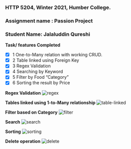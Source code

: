 ### HTTP 5204, Winter 2021, Humber College.
### Assignment name : Passion Project
### Student Name: Jalaluddin Qureshi

**Task/ features Completed**
- [x] 1 One-to-Many relation with working CRUD.
- [x] 2 Table linked using Foreign Key 
- [x] 3 Regex Validation
- [x] 4 Searching by Keyword
- [x] 5 Filter by Food “Category”
- [x] 6 Sorting the result by Price

**Regex Validation**
![regex](https://user-images.githubusercontent.com/58306478/110216087-2e6e7480-7e7b-11eb-9533-0c3a459baf6e.jpg)

**Tables linked using 1-to-Many relationship**
![table-linked](https://user-images.githubusercontent.com/58306478/110216135-71c8e300-7e7b-11eb-8cd4-e56fa72f8aab.jpg)

**Filter based on Category**
![filter](https://user-images.githubusercontent.com/58306478/110216180-9de46400-7e7b-11eb-9ef6-87381a313c85.jpg)

**Search**
![search](https://user-images.githubusercontent.com/58306478/110216204-c8ceb800-7e7b-11eb-8571-fa262dbab8f4.jpg)

**Sorting**
![sorting](https://user-images.githubusercontent.com/58306478/110216229-eac83a80-7e7b-11eb-941b-0c1c24b5f1fb.jpg)

**Delete operation**
![delete](https://user-images.githubusercontent.com/58306478/110216321-83f75100-7e7c-11eb-9d21-4a82aaea8c48.jpg)

